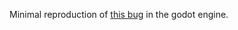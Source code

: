 Minimal reproduction of [this bug](https://github.com/godotengine/godot/issues/51578) in the godot engine.
